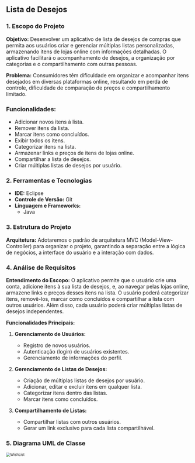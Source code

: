 ## Lista de Desejos

### 1. Escopo do Projeto

**Objetivo:**
Desenvolver um aplicativo de lista de desejos de compras que permita aos usuários criar e gerenciar múltiplas listas personalizadas, armazenando itens de lojas online com informações detalhadas. O aplicativo facilitará o acompanhamento de desejos, a organização por categorias e o compartilhamento com outras pessoas.

**Problema:**
Consumidores têm dificuldade em organizar e acompanhar itens desejados em diversas plataformas online, resultando em perda de controle, dificuldade de comparação de preços e compartilhamento limitado.

### **Funcionalidades:**
- Adicionar novos itens à lista.
- Remover itens da lista.
- Marcar itens como concluídos.
- Exibir todos os itens.
- Categorizar itens na lista.
- Armazenar links e preços de itens de lojas online.
- Compartilhar a lista de desejos.
- Criar múltiplas listas de desejos por usuário.

### 2. Ferramentas e Tecnologias

- **IDE:** Eclipse
- **Controle de Versão:** Git
- **Linguagem e Frameworks:**
  - Java

### 3. Estrutura do Projeto

**Arquitetura:**
Adotaremos o padrão de arquitetura MVC (Model-View-Controller) para organizar o projeto, garantindo a separação entre a lógica de negócios, a interface do usuário e a interação com dados.

### 4. Análise de Requisitos

**Entendimento do Escopo:**
O aplicativo permite que o usuário crie uma conta, adicione itens à sua lista de desejos, e, ao navegar pelas lojas online, armazene links e preços desses itens na lista. O usuário poderá categorizar itens, removê-los, marcar como concluídos e compartilhar a lista com outros usuários. Além disso, cada usuário poderá criar múltiplas listas de desejos independentes.

**Funcionalidades Principais:**

1. **Gerenciamento de Usuários:**
   - Registro de novos usuários.
   - Autenticação (login) de usuários existentes.
   - Gerenciamento de informações do perfil.

2. **Gerenciamento de Listas de Desejos:**
   - Criação de múltiplas listas de desejos por usuário.
   - Adicionar, editar e excluir itens em qualquer lista.
   - Categorizar itens dentro das listas.
   - Marcar itens como concluídos.

3. **Compartilhamento de Listas:**
   - Compartilhar listas com outros usuários.
   - Gerar um link exclusivo para cada lista compartilhável.

### 5. Diagrama UML de Classe

<img src="C:\Users\cauan\OneDrive\Documentos\Git\Wish-list\WishList.svg" alt="WishList" style="zoom:70%;" />